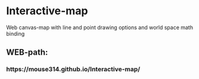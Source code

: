 <h1>Interactive-map</h1>
Web canvas-map with line and point drawing options and world space math binding 

<h2>WEB-path:</h2>
<h3><url>https://mouse314.github.io/Interactive-map/</url></h3>
